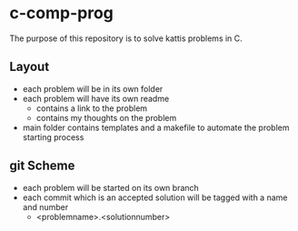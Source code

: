 # c-comp-prog

The purpose of this repository is to solve kattis problems in C.

## Layout

- each problem will be in its own folder
- each problem will have its own readme
  - contains a link to the problem
  - contains my thoughts on the problem
- main folder contains templates and a makefile to automate the problem starting process

## git Scheme

- each problem will be started on its own branch
- each commit which is an accepted solution will be tagged with a name and number
  - \<problemname\>.\<solutionnumber\>
